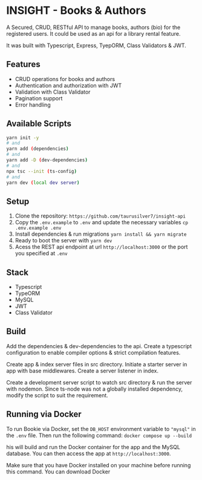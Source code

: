 # INSIGHT - Books & Authors

A Secured, CRUD, RESTful API to manage books, authors (bio) for the registered users. It could be used as an api for a library rental feature.

It was built with Typescript, Express, TyepORM, Class Validators & JWT.

## Features

-  CRUD operations for books and authors
-  Authentication and authorization with JWT
-  Validation with Class Validator
-  Pagination support
-  Error handling

## Available Scripts

```bash
yarn init -y
# and
yarn add (dependencies)
# and
yarn add -D (dev-dependencies)
# and
npx tsc --init (ts-config)
# and
yarn dev (local dev server)
```

## Setup

1. Clone the repository: `https://github.com/taurusilver7/insight-api`
2. Copy the `.env.example` to `.env` and update the necessary variables `cp .env.example .env`
3. Install dependencies & run migrations `yarn install && yarn migrate`
4. Ready to boot the server with `yarn dev`
5. Acess the REST api endpoint at url `http://localhost:3000` or the port you specified at `.env`

## Stack

-  Typescript
-  TypeORM
-  MySQL
-  JWT
-  Class Validator

## Build

Add the dependencies & dev-dependencies to the api. Create a typescript configuration to enable compiler options & strict compilation features.

Create app & index server files in src directory. Initiate a starter server in app with base middlewares. Create a server listener in index.

Create a development server script to watch src directory & run the server with nodemon. Since ts-node was not a globally installed dependency, modify the script to suit the requirement.

## Running via Docker

To run Bookie via Docker, set the `DB_HOST` environment variable to `"mysql"` in the `.env` file. Then run the following command: `docker compose up --build`

his will build and run the Docker container for the app and the MySQL database. You can then access the app at `http://localhost:3000`.

Make sure that you have Docker installed on your machine before running this command. You can download Docker

